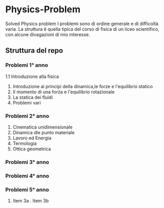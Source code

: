 # Physics-Problem
Solved Physics problem 
I problemi sono di ordine generale e di difficoltà varia. La struttura è quella tipica del corso di fisica di un liceo scientifico, con alcune divagazioni di mio interesse.

## Struttura del repo
### Problemi 1° anno
1.1 Introduzione alla fisica
1. Introduzione ai principi della dinamica,le forze e l'equilibrio statico
1. Il momento di una forza e l'equilibrio rotazionale
1. La statica dei fluidi
1. Problemi vari
### Problemi 2° anno
1. Cinematica unidimensionale
1. Dinamica dle punto materiale
1. Lavoro ed Energia
1. Termologia
1. Ottica geometrica
### Problemi 3° anno

### Problemi 4° anno

### Problemi 5° anno
1. Item 3a
. Item 3b
